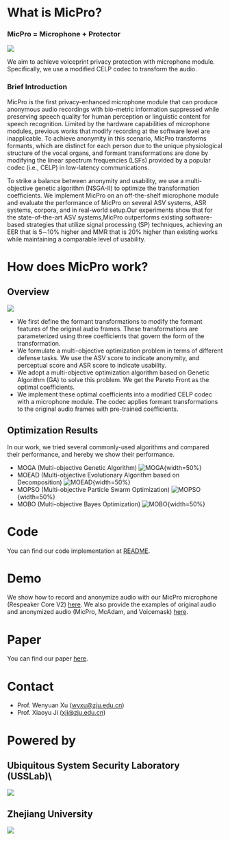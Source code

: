 # What is MicPro?
### MicPro = Microphone + Protector
![](figure/threatmodel1.png)

We aim to achieve voiceprint privacy protection with microphone module. Specifically, we use a modified CELP codec to transform the audio.
### Brief Introduction
MicPro is the first privacy-enhanced microphone module that can produce anonymous audio recordings with bio-metric information suppressed while preserving speech quality for human perception or linguistic content for speech recognition. Limited by the hardware capabilities of microphone modules, previous works that modify recording at the software level are inapplicable. To achieve anonymity in this scenario, MicPro transforms formants, which are distinct for each person due to the unique physiological structure of the vocal organs, and formant transformations are done by modifying the linear spectrum frequencies (LSFs) provided by a popular codec (i.e., CELP) in low-latency communications. 

To strike a balance between anonymity and usability, we use a multi-objective genetic algorithm (NSGA-II) to optimize the transformation coefficients. We implement MicPro on an off-the-shelf microphone module and evaluate the performance of MicPro on several ASV systems, ASR systems, corpora, and in real-world setup.Our experiments show that for the state-of-the-art ASV systems,MicPro outperforms existing software-based strategies that utilize signal processing (SP) techniques, achieving an EER that is 5∼10% higher and MMR that is 20% higher than existing works while maintaining a comparable level of usability.



# How does MicPro work?
## Overview
![](figure/Design4.png)
+ We first define the formant transformations to modify the formant features of the original audio frames. These transformations are parameterized using three coefficients that govern the form of the transformation.
+ We formulate a multi-objective optimization problem in terms of different defense tasks. We use the ASV score to indicate anonymity, and perceptual score and ASR score to indicate usability.
+ We adopt a multi-objective optimization algorithm based on Genetic Algorithm
(GA) to solve this problem. We get the Pareto Front as the optimal coefficients.
+ We implement these optimal coefficients into a modified CELP codec with a microphone module. The codec applies formant transformations to the original audio frames with pre-trained coefficients.

## Optimization Results
In our work, we tried several commonly-used algorithms and compared their performance, and hereby we show their performance.
+ MOGA (Multi-objective Genetic Algorithm)
![MOGA](figure/moga5.png){width=50%} 
+ MOEAD (Multi-objective Evolutionary Algorithm based on Decomposition)
![MOEAD](figure/moead2.png){width=50%}
+ MOPSO (Multi-objective Particle Swarm Optimization)
![MOPSO](figure/mopso1.png){width=50%} 
+ MOBO (Multi-objective Bayes Optimization)
![MOBO](figure/mobo1.png){width=50%} 

# Code
You can find our code implementation at [README](code/README.md).

# Demo
We show how to record and anonymize audio with our MicPro microphone (Respeaker Core V2) [here](https://youtu.be/qKLYvuvBUPg).
We also provide the examples of original audio and anonymized audio (MicPro, McAdam, and Voicemask) [here](demo\audio).

# Paper
You can find our paper [here](MicPro.pdf).

# Contact
+ Prof. Wenyuan Xu (wyxu@zju.edu.cn)
+ Prof. Xiaoyu Ji (xji@zju.edu.cn)


# Powered by
## Ubiquitous System Security Laboratory (USSLab)\
[![](figure\usslab_logo.png)](https://usslab.org)


## Zhejiang University
[![](figure\zju_logo.png)](https://www.zju.edu.cn/english)
